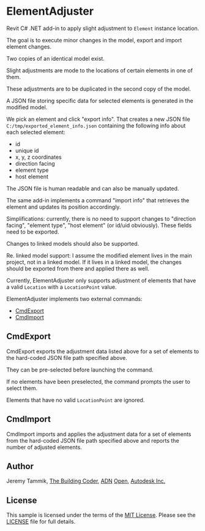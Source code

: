 # ElementAdjuster

Revit C# .NET add-in to apply slight adjustment to `Element` instance location.

The goal is to execute minor changes in the model, export and import element changes.

Two copies of an identical model exist.

Slight adjustments are mode to the locations of certain elements in one of them.

These adjustments are to be duplicated in the second copy of the model.

A JSON file storing specific data for selected elements is generated in the modified model.

We pick an element and click "export info". 
That creates a new JSON file `C:/tmp/exported_element_info.json` containing the following info about each selected element:

- id
- unique id
- x, y, z coordinates
- direction facing
- element type
- host element

The JSON file is human readable and can also be manually updated.

The same add-in implements a command "import info" that retrieves the element and updates its position accordingly.

Simplifications: currently, there is no need to support changes to "direction facing", "element type", "host element" (or id/uid obviously).
These fields need to be exported.

Changes to linked models should also be supported.

Re. linked model support:
I assume the modified element lives in the main project, not in a linked model.
If it lives in a linked model, the changes should be exported from there and applied there as well.

Currently, ElementAdjuster only supports adjustment of elements that have a valid `Location` with a `LocationPoint` value.

ElementAdjuster implements two external commands:

- [CmdExport](#CmdExport)
- [CmdImport](#CmdImport)

## <a name="CmdExport"></a> CmdExport

CmdExport exports the adjustment data listed above for a set of elements to the hard-coded JSON file path specified above.

They can be pre-selected before launching the command.

If no elements have been preselected, the command prompts the user to select them.

Elements that have no valid `LocationPoint` are ignored.

## <a name="CmdImport"></a> CmdImport

CmdImport imports and applies the adjustment data for a set of elements from the hard-coded JSON file path specified above and reports the number of adjusted elements.


## Author

Jeremy Tammik, [The Building Coder](http://thebuildingcoder.typepad.com), [ADN](http://www.autodesk.com/adn) [Open](http://www.autodesk.com/adnopen), [Autodesk Inc.](http://www.autodesk.com)


## License

This sample is licensed under the terms of the [MIT License](http://opensource.org/licenses/MIT).
Please see the [LICENSE](LICENSE) file for full details.

